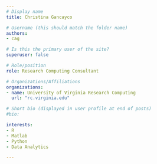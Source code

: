 ```yaml
---
# Display name
title: Christina Gancayco

# Username (this should match the folder name)
authors:
- cag

# Is this the primary user of the site?
superuser: false

# Role/position
role: Research Computing Consultant

# Organizations/Affiliations
organizations:
- name: University of Virginia Research Computing
  url: "rc.virginia.edu"

# Short bio (displayed in user profile at end of posts)
#bio: 

interests:
- R
- Matlab
- Python
- Data Analytics

---
```

